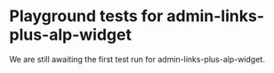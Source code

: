 # Playground tests for admin-links-plus-alp-widget
We are still awaiting the first test run for admin-links-plus-alp-widget.
